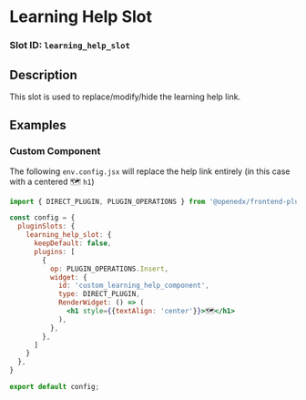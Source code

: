 # Learning Help Slot

### Slot ID: `learning_help_slot`

## Description

This slot is used to replace/modify/hide the learning help link.

## Examples

### Custom Component

The following `env.config.jsx` will replace the help link entirely (in this case with a centered 🗺️ `h1`)

```jsx
import { DIRECT_PLUGIN, PLUGIN_OPERATIONS } from '@openedx/frontend-plugin-framework';

const config = {
  pluginSlots: {
    learning_help_slot: {
      keepDefault: false,
      plugins: [
        {
          op: PLUGIN_OPERATIONS.Insert,
          widget: {
            id: 'custom_learning_help_component',
            type: DIRECT_PLUGIN,
            RenderWidget: () => (
              <h1 style={{textAlign: 'center'}}>🗺️</h1>
            ),
          },
        },
      ]
    }
  },
}

export default config;
```
